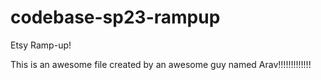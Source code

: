 # codebase-sp23-rampup
Etsy Ramp-up!

This is an awesome file created by an awesome guy named Arav!!!!!!!!!!!!!
